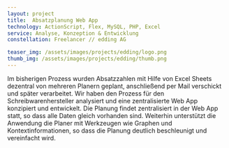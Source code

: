 ```yaml
---
layout: project
title:  Absatzplanung Web App
technology: ActionScript, Flex, MySQL, PHP, Excel
service: Analyse, Konzeption & Entwicklung
constellation: Freelancer // edding AG

teaser_img: /assets/images/projects/edding/logo.png
thumb_img: /assets/images/projects/edding/thumb.png
---
```


Im bisherigen Prozess wurden Absatzzahlen mit Hilfe von Excel Sheets dezentral von mehreren Planern geplant, anschließend per Mail verschickt und später verarbeitet. Wir haben den Prozess für den Schreibwarenhersteller analysiert und eine zentralisierte Web App konzipiert und entwickelt. Die Planung findet zentralisiert in der Web App statt, so dass alle Daten gleich vorhanden sind. Weiterhin unterstützt die Anwendung die Planer mit Werkzeugen wie Graphen und Kontextinformationen, so dass die Planung deutlich beschleunigt und vereinfacht wird.